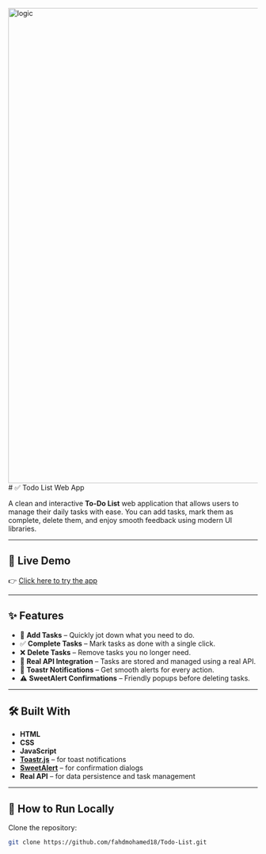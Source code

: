 <img width="1473" height="960" alt="logic " src="https://github.com/user-attachments/assets/e86b33cf-8c21-4c04-95ff-425d5e258b8e" /># ✅ Todo List Web App

A clean and interactive **To-Do List** web application that allows users to manage their daily tasks with ease. You can add tasks, mark them as complete, delete them, and enjoy smooth feedback using modern UI libraries.

---

## 🔗 Live Demo

👉 [Click here to try the app](https://fahdmohamed18.github.io/Todo-List/)

---

## ✨ Features

- 📝 **Add Tasks** – Quickly jot down what you need to do.
- ✅ **Complete Tasks** – Mark tasks as done with a single click.
- ❌ **Delete Tasks** – Remove tasks you no longer need.
- 🔄 **Real API Integration** – Tasks are stored and managed using a real API.
- 🔔 **Toastr Notifications** – Get smooth alerts for every action.
- ⚠️ **SweetAlert Confirmations** – Friendly popups before deleting tasks.

---

## 🛠️ Built With

- **HTML**
- **CSS**
- **JavaScript**
- **[Toastr.js](https://codeseven.github.io/toastr/)** – for toast notifications  
- **[SweetAlert](https://sweetalert.js.org/)** – for confirmation dialogs  
- **Real API** – for data persistence and task management

---


## 🚀 How to Run Locally

 Clone the repository:
   ```bash
   git clone https://github.com/fahdmohamed18/Todo-List.git

